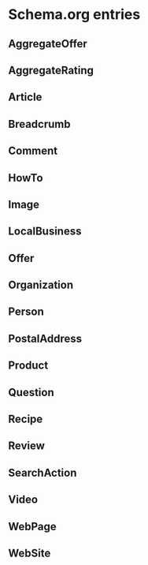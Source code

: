 # Schema.org entries

## AggregateOffer


## AggregateRating


## Article


## Breadcrumb


## Comment


## HowTo


## Image


## LocalBusiness


## Offer


## Organization


## Person


## PostalAddress


## Product


## Question


## Recipe


## Review


## SearchAction


## Video


## WebPage


## WebSite

